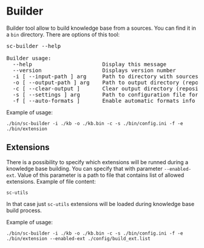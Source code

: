 # Builder

Builder tool allow to build knowledge base from a sources. You can find it in a `bin` directory.
There are options of this tool:

<pre>
sc-builder --help

Builder usage:
  --help                      Display this message
  --version                   Displays version number
  -i [ --input-path ] arg     Path to directory with sources
  -o [ --output-path ] arg    Path to output directory (repository)
  -c [ --clear-output ]       Clear output directory (repository) before build
  -s [ --settings ] arg       Path to configuration file for sc-memory
  -f [ --auto-formats ]       Enable automatic formats info generation
</pre>

Example of usage:

```
./bin/sc-builder -i ./kb -o ./kb.bin -c -s ./bin/config.ini -f -e ./bin/extension
```

## Extensions

There is a possibility to specify which extensions will be runned during a knowledge base building.
You can specify that with parameter `--enabled-ext`. Value of this parameter is a path to file
that contains list of allowed extensions. Example of file content:

```
sc-utils
```

In that case just `sc-utils` extensions will be loaded during knowledge base build process.

Example of usage:

```
./bin/sc-builder -i ./kb -o ./kb.bin -c -s ./bin/config.ini -f -e ./bin/extension --enabled-ext ./config/build_ext.list
```



